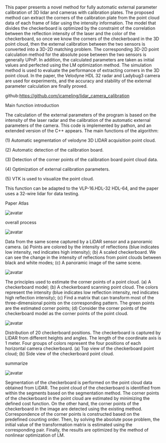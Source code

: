 This paper presents a novel method for fully automatic external parameter calibration of 3D lidar and cameras with calibration plates. The proposed method can extract the corners of the calibration plate from the point cloud data of each frame of lidar using the intensity information. The model that divides the checkerboard is optimized by the constraint of the correlation between the reflection intensity of the laser and the color of the checkerboard, so once we know the corners of the checkerboard in the 3D point cloud, then the external calibration between the two sensors is converted into a 3D-2D matching problem. The corresponding 3D-2D point calculation method for the absolute pose between the two sensors is generally UPnP. In addition, the calculated parameters are taken as initial values and perfected using the LM optimization method. The simulation method is used to evaluate the performance of extracting corners in the 3D point cloud. In the paper, the Velodyne HDL 32 radar and Ladybug3 camera are used for experiments, and the accuracy and stability of the external parameter calculation are finally proved. 

 github:https://github.com/icameling/lidar_camera_calibration 

 Main function introduction 

 The calculation of the external parameters of the program is based on the intensity of the laser radar and the calibration of the automatic external parameters of the camera. This code is implemented by pathon, and an extended version of the C++ appears. The main functions of the algorithm: 

 (1) Automatic segmentation of velodyne 3D LIDAR acquisition point cloud. 

 (2) Automatic detection of the calibration board. 

 (3) Detection of the corner points of the calibration board point cloud data. 

 (4) Optimization of external calibration parameters. 

 (5) VTK is used to visualize the point cloud. 

 This function can be adapted to the VLP-16.HDL-32 HDL-64, and the paper uses a 32-wire lidar for data testing. 

 Paper Atlas 

 ![avatar]( 20200524221925984.JPG) 

  overall process 

 ![avatar]( 20200524221942911.JPG) 

  Data from the same scene captured by a LiDAR sensor and a panoramic camera. (a) Points are colored by the intensity of reflections (blue indicates low intensity, red indicates high intensity); (b) A scaled checkerboard. We can see the change in the intensity of reflections from point clouds between black and white modes; (c) A panoramic image of the same scene. 

 ![avatar]( 20200524221949209.JPG) 

  The principles used to estimate the corner points of a point cloud. (a) A checkerboard model; (b) A checkerboard scanning point cloud. The colors represent the intensity (blue indicates low reflection intensity, red indicates high reflection intensity); (c) Find a matrix that can transform most of the three-dimensional points on the corresponding pattern. The green points are the estimated corner points; (d) Consider the corner points of the checkerboard model as the corner points of the point cloud. 

 ![avatar]( 202005242219564.JPG) 

  Distribution of 20 checkerboard positions. The checkerboard is captured by LIDAR from different heights and angles. The length of the coordinate axis is 1 meter. Four groups of colors represent the four positions of each horizontal camera checkerboard. (a) Top view of the checkerboard point cloud; (b) Side view of the checkerboard point cloud. 

 summarize 

 ![avatar]( 20200524222009546.JPG) 

 Segmentation of the checkerboard is performed on the point cloud data obtained from LiDAR. The point cloud of the checkerboard is identified from within the segments based on the segmentation method. The corner points of the checkerboard in the point cloud are estimated by minimizing the defined cost function. On the other hand, the corner points of the checkerboard in the image are detected using the existing method. Correspondence of the corner points is constructed based on the predefined counting order. Then, by solving the absolute pose problem, the initial value of the transformation matrix is estimated using the corresponding pair. Finally, the results are optimized by the method of nonlinear optimization of LM.  

